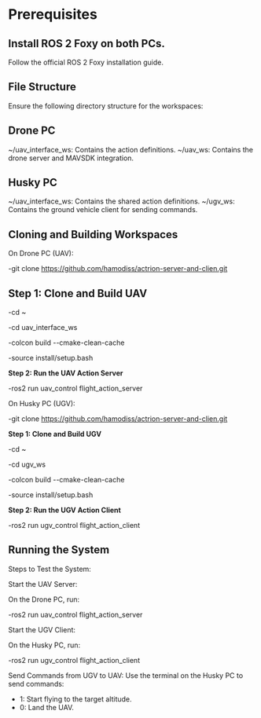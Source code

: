 
# Prerequisites

## Install ROS 2 Foxy on both PCs.
 Follow the official ROS 2 Foxy installation guide.

## File Structure

Ensure the following directory structure for the workspaces:

## Drone PC

 ~/uav_interface_ws: Contains the action definitions.
 ~/uav_ws: Contains the drone server and MAVSDK integration.

## Husky PC
~/uav_interface_ws: Contains the shared action definitions.
 ~/ugv_ws: Contains the ground vehicle client for sending commands.

## Cloning and Building Workspaces

On Drone PC (UAV):

-git clone <https://github.com/hamodiss/actrion-server-and-clien.git>

## Step 1: Clone and Build UAV

-cd ~

-cd uav_interface_ws

-colcon build --cmake-clean-cache

-source install/setup.bash

**Step 2: Run the UAV Action Server**

-ros2 run uav_control flight_action_server

On Husky PC (UGV):

-git clone <https://github.com/hamodiss/actrion-server-and-clien.git>

**Step 1: Clone and Build UGV**

-cd ~

-cd ugv_ws

-colcon build --cmake-clean-cache

-source install/setup.bash

**Step 2: Run the UGV Action Client**

-ros2 run ugv_control flight_action_client

## Running the System

Steps to Test the System:

Start the UAV Server:

On the Drone PC, run:

-ros2 run uav_control flight_action_server

Start the UGV Client:

 On the Husky PC, run:

-ros2 run ugv_control flight_action_client

Send Commands from UGV to UAV:
Use the terminal on the Husky PC to send commands:
  - 1: Start flying to the target altitude.
  - 0: Land the UAV.
